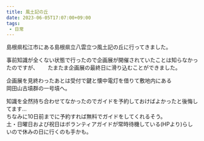 ```yaml
---
title: 風土記の丘
date: 2023-06-05T17:07:00+09:00
tags:
 - 日常
---
```


島根県松江市にある島根県立八雲立つ風土記の丘に行ってきました。  

事前知識が全くない状態で行ったので企画展が開催されていたことは知らなかったのですが、　　
たまたま企画展の最終日に滑り込むことができました。  

企画展を見終わったあとは受付で鍵と懐中電灯を借りて敷地内にある  
岡田山古墳群の一号墳へ。

知識を全然持ち合わせてなかったのでガイドを予約しておけばよかったと後悔してます...  
ちなみに10日前までに予約すれば無料でガイドをしてくれるそう。  
土・日曜日および祝日はボランティアガイドが常時待機している(HPより)らしいので休みの日に行くのも手かも。

